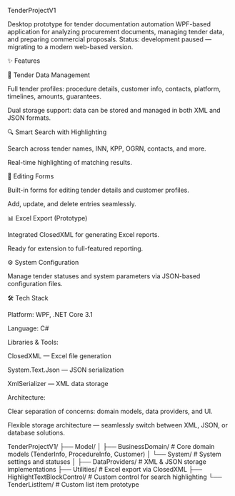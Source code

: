 TenderProjectV1

Desktop prototype for tender documentation automation
WPF-based application for analyzing procurement documents, managing tender data, and preparing commercial proposals.
Status: development paused — migrating to a modern web-based version.

✨ Features

📂 Tender Data Management

Full tender profiles: procedure details, customer info, contacts, platform, timelines, amounts, guarantees.

Dual storage support: data can be stored and managed in both XML and JSON formats.

🔍 Smart Search with Highlighting

Search across tender names, INN, KPP, OGRN, contacts, and more.

Real-time highlighting of matching results.

📝 Editing Forms

Built-in forms for editing tender details and customer profiles.

Add, update, and delete entries seamlessly.

📊 Excel Export (Prototype)

Integrated ClosedXML for generating Excel reports.

Ready for extension to full-featured reporting.

⚙️ System Configuration

Manage tender statuses and system parameters via JSON-based configuration files.

🛠️ Tech Stack

Platform: WPF, .NET Core 3.1

Language: C#

Libraries & Tools:

ClosedXML — Excel file generation

System.Text.Json — JSON serialization

XmlSerializer — XML data storage

Architecture:

Clear separation of concerns: domain models, data providers, and UI.

Flexible storage architecture — seamlessly switch between XML, JSON, or database solutions.

TenderProjectV1/
├── Model/
│   ├── BusinessDomain/        # Core domain models (TenderInfo, ProcedureInfo, Customer)
│   └── System/                # System settings and statuses
│
├── DataProviders/             # XML & JSON storage implementations
├── Utilities/                 # Excel export via ClosedXML
├── HighlightTextBlockControl/ # Custom control for search highlighting
└── TenderListItem/            # Custom list item prototype
